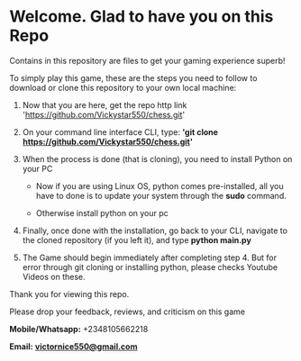 # Welcome. Glad to have you on this Repo

Contains in this repository are files to get your gaming experience superb!

To simply play this game, these are the steps you need to follow to download or clone this repository to your own local machine:

1. Now that you are here, get the repo http link 'https://github.com/Vickystar550/chess.git'

2. On your command line interface CLI, type: 
**'git clone https://github.com/Vickystar550/chess.git'**

3. When the process is done (that is cloning), you need to install Python on your PC

    - Now if you are using Linux OS, python comes pre-installed, all you have to done is to update your system through the **sudo** command.

    - Otherwise install python on your pc

4. Finally, once done with the installation, go back to your CLI, navigate to the cloned repository (if you left it), and type **python main.py**

5. The Game should begin immediately after completing step 4. But for error through git cloning or installing python, please checks Youtube Videos on these.


Thank you for viewing this repo. 

Please drop your feedback, reviews, and criticism on this game 

**Mobile/Whatsapp:** +2348105662218

**Email:** **victornice550@gmail.com**

